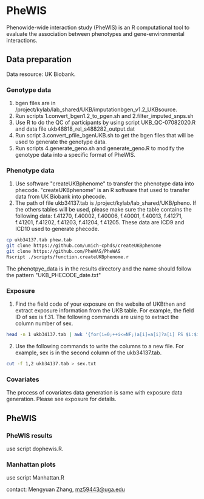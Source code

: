 # PheWIS
Phenowide-wide interaction study (PheWIS) is an R computational tool to evaluate the association between phenotypes and gene-environmental interactions.

## Data preparation
Data resource: UK Biobank.
### Genotype data

1. bgen files are in /project/kylab/lab\_shared/UKB/imputationbgen\_v1.2_UKBsource.
2. Run scripts 1.convert\_bgen1.2\_to\_pgen.sh and 2.filter\_imputed_snps.sh
3. Use R to do the QC of participants by using script UKB\_QC-07082020.R and data file ukb48818\_rel\_s488282_output.dat
4. Run script 3.convert\_pfile_bgenUKB.sh to get the bgen files that will be used to generate the genotype data.
5. Run scripts 4.generate\_geno.sh and generate_geno.R to modify the genotype data into a specific format of PheWIS.


### Phenotype data

  1. Use software "createUKBphenome" to transfer the phenotype data into phecode. "createUKBphenome" is an R software that used to transfer data from UK Biobank into phecode.
  2. The path of file ukb34137.tab is /project/kylab/lab\_shared/UKB/pheno. If the others tables will be used, please make sure the table contains the following data: f.41270, f.40002, f.40006, f.40001, f.40013, f.41271, f.41201, f.41202, f.41203, f.41204, f.41205. These data are ICD9 and ICD10 used to generate phecode.

```bash
cp ukb34137.tab phew.tab
git clone https://github.com/umich-cphds/createUKBphenome
git clone https://github.com/PheWAS/PheWAS
Rscript ./scripts/function.createUKBphenome.r
```
The phenotpye\_data is in the results directory and the name should follow the pattern "UKB\_PHECODE_date.txt"

### Exposure
1. Find the field code of your exposure on the website of UKBthen and extract exposure information from the UKB table. For example, the field ID of sex is f.31. The following commands are using to extract the column number of sex.
```bash
head -n 1 ukb34137.tab | awk '{for(i=0;++i<=NF;)a[i]=a[i]?a[i] FS $i:$i}END{for(i=0;i++<NF;)print a[i]}' | grep -n "f.31"
```

2. Use the following commands to write the columns to a new file. For example, sex is in the second column of the ukb34137.tab.
```bash
cut -f 1,2 ukb34137.tab > sex.txt
```
### Covariates
The process of covariates data generation is same with exposure data generation. Please see exposure for details.

## PheWIS
### PheWIS results

use script dophewis.R.

### Manhattan plots
use script Manhattan.R

contact: Mengyuan Zhang, mz59443@uga.edu
